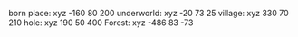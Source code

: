 born place: xyz -160 80 200
underworld: xyz -20 73 25
village: xyz 330 70 210
hole: xyz 190 50 400
Forest: xyz -486 83 -73
